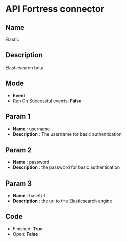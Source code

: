 # API Fortress connector

## Name
Elastic

## Description
Elasticsearch beta

## Mode
* **Event**
* Run On Successful events: **False**

## Param 1
* **Name** : username
* **Description** : The username for basic authentication

## Param 2
* **Name** : password
* **Description** : the password for basic authentication

## Param 3
* **Name** : baseUrl
* **Description** : the url to the Elasticsearch engine

## Code
* Finished: **True**
* Open: **False**

